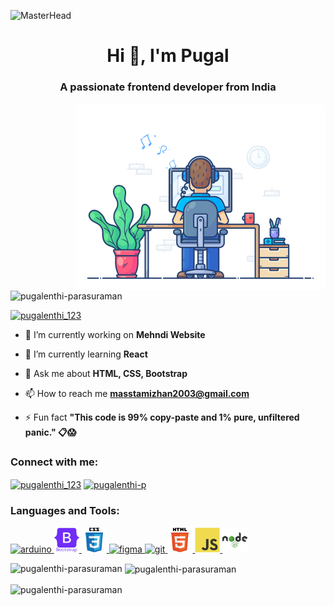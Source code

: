 ![MasterHead](https://images-wixmp-ed30a86b8c4ca887773594c2.wixmp.com/f/c83c004e-1370-4756-88e5-4071de797088/dgdq8br-09cc7ad6-a021-47a5-b0e0-917b12b0f7a7.gif?token=eyJ0eXAiOiJKV1QiLCJhbGciOiJIUzI1NiJ9.eyJzdWIiOiJ1cm46YXBwOjdlMGQxODg5ODIyNjQzNzNhNWYwZDQxNWVhMGQyNmUwIiwiaXNzIjoidXJuOmFwcDo3ZTBkMTg4OTgyMjY0MzczYTVmMGQ0MTVlYTBkMjZlMCIsIm9iaiI6W1t7InBhdGgiOiJcL2ZcL2M4M2MwMDRlLTEzNzAtNDc1Ni04OGU1LTQwNzFkZTc5NzA4OFwvZGdkcThici0wOWNjN2FkNi1hMDIxLTQ3YTUtYjBlMC05MTdiMTJiMGY3YTcuZ2lmIn1dXSwiYXVkIjpbInVybjpzZXJ2aWNlOmZpbGUuZG93bmxvYWQiXX0.tqRMtE-b2QiI2nnefNxSDMJvZCcYqFmq2ccg_Xfzqb8)
<h1 align="center">Hi 👋, I'm Pugal</h1>
<h3 align="center">A passionate frontend developer from India</h3>
<img align="right" alt="Programmer" width="400" src="https://raw.githubusercontent.com/jsuarezruiz/jsuarezruiz/master/images/coding.gif" style="border-radius: 10px;"/>

<p align="left"> <img src="https://komarev.com/ghpvc/?username=pugalenthi-parasuraman&label=Profile%20views&color=0e75b6&style=flat" alt="pugalenthi-parasuraman" /> </p>

<p align="left"> <a href="https://twitter.com/pugalenthi_123" target="blank"><img src="https://img.shields.io/twitter/follow/pugalenthi_123?logo=twitter&style=for-the-badge" alt="pugalenthi_123" /></a> </p>

- 🔭 I’m currently working on **Mehndi Website**

- 🌱 I’m currently learning **React**

- 💬 Ask me about **HTML, CSS, Bootstrap**

- 📫 How to reach me **masstamizhan2003@gmail.com**

- ⚡ Fun fact **"This code is 99% copy-paste and 1% pure, unfiltered panic." 📋😱**

<h3 align="left">Connect with me:</h3>
<p align="left">
<a href="https://twitter.com/pugalenthi_123" target="blank"><img align="center" src="https://raw.githubusercontent.com/rahuldkjain/github-profile-readme-generator/master/src/images/icons/Social/twitter.svg" alt="pugalenthi_123" height="30" width="40" /></a>
<a href="https://linkedin.com/in/pugalenthi-p" target="blank"><img align="center" src="https://raw.githubusercontent.com/rahuldkjain/github-profile-readme-generator/master/src/images/icons/Social/linked-in-alt.svg" alt="pugalenthi-p" height="30" width="40" /></a>
</p>

<h3 align="left">Languages and Tools:</h3>
<p align="left"> <a href="https://www.arduino.cc/" target="_blank" rel="noreferrer"> <img src="https://cdn.worldvectorlogo.com/logos/arduino-1.svg" alt="arduino" width="40" height="40"/> </a> <a href="https://getbootstrap.com" target="_blank" rel="noreferrer"> <img src="https://raw.githubusercontent.com/devicons/devicon/master/icons/bootstrap/bootstrap-plain-wordmark.svg" alt="bootstrap" width="40" height="40"/> </a> <a href="https://www.w3schools.com/css/" target="_blank" rel="noreferrer"> <img src="https://raw.githubusercontent.com/devicons/devicon/master/icons/css3/css3-original-wordmark.svg" alt="css3" width="40" height="40"/> </a> <a href="https://www.figma.com/" target="_blank" rel="noreferrer"> <img src="https://www.vectorlogo.zone/logos/figma/figma-icon.svg" alt="figma" width="40" height="40"/> </a> <a href="https://git-scm.com/" target="_blank" rel="noreferrer"> <img src="https://www.vectorlogo.zone/logos/git-scm/git-scm-icon.svg" alt="git" width="40" height="40"/> </a> <a href="https://www.w3.org/html/" target="_blank" rel="noreferrer"> <img src="https://raw.githubusercontent.com/devicons/devicon/master/icons/html5/html5-original-wordmark.svg" alt="html5" width="40" height="40"/> </a> <a href="https://developer.mozilla.org/en-US/docs/Web/JavaScript" target="_blank" rel="noreferrer"> <img src="https://raw.githubusercontent.com/devicons/devicon/master/icons/javascript/javascript-original.svg" alt="javascript" width="40" height="40"/> </a> <a href="https://nodejs.org" target="_blank" rel="noreferrer"> <img src="https://raw.githubusercontent.com/devicons/devicon/master/icons/nodejs/nodejs-original-wordmark.svg" alt="nodejs" width="40" height="40"/> </a> </p>

<p><img align="left" src="https://github-readme-stats.vercel.app/api/top-langs?username=pugalenthi-parasuraman&show_icons=true&locale=en&layout=compact" alt="pugalenthi-parasuraman" /></p>

<p>&nbsp;<img align="center" src="https://github-readme-stats.vercel.app/api?username=pugalenthi-parasuraman&show_icons=true&locale=en" alt="pugalenthi-parasuraman" /></p>

<p><img align="center" src="https://github-readme-streak-stats.herokuapp.com/?user=pugalenthi-parasuraman&" alt="pugalenthi-parasuraman" /></p>
